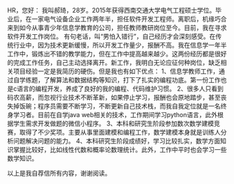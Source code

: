 HR，您好：
我叫郝琦，28岁。2015年获得西南交通大学电气工程硕士学位。毕业后，在一家电气设备企业工作两年半，担任软件开发工程师。离职后，机缘巧合来到如今从事青少年信息学教育的公司，担任教师教研岗位至今。目前，我在寻求软件开发工作岗位。
有句老话，叫“男怕入错行”，自己经历才会深刻感受。在传统行业中，因为技术更新缓慢，所以开发工作量少，报酬不高。我在信息学一年半工作中，锻炼出不错的教学能力，但在工作中提高越来越少。这两份经历都是很好的完成工作任务，自己主动选择离开。新工作，我明白无论应征何种岗位，缺乏相关项目经验一定是我简历的硬伤。但是我也有如下优点：
1、信息学教师工作，通过自学练题，了解算法和数据结构等知识，打下了扎实的编程功底。第一份工作也是c语言的编程开发，养成了良好的我的编程、代码维护习惯。
2、很多人只看到码农高薪，而忽视行业技术不断革新，如果停止学习，报酬也会原地踏步，甚至丧失掉饭碗；程序员需要不断学习，不断更新自己技术栈，而我自我定位就是一名终身学习者。目前在自学java web相关的技术，工作期间学习python语言，此外根据学生需求开发做题的微信小程序。
3、本科和研究生阶段参加数次数学建模竞赛，取得了不少奖项。主要从事里面建模和编程工作，数学建模本身就是训练人分析问题解决问题的能力。
4、本科研究生阶段成绩好，学习比较扎实，数学方面知识掌握比较好，比如线性代数和概率论数理统计。此外，工作中平时也会学习一些数学知识。

以上是我自荐信所有内容，谢谢阅读。